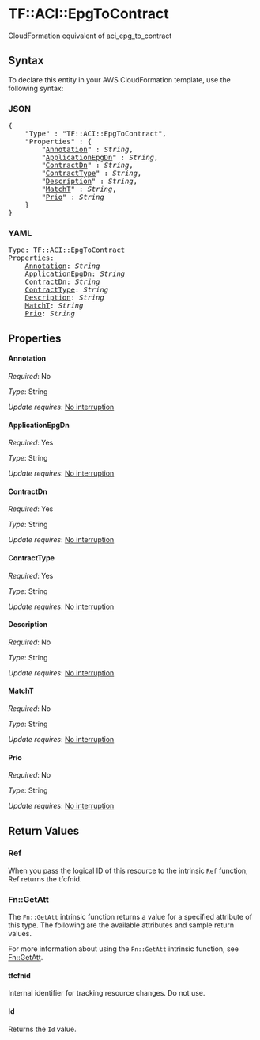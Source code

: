 # TF::ACI::EpgToContract

CloudFormation equivalent of aci_epg_to_contract

## Syntax

To declare this entity in your AWS CloudFormation template, use the following syntax:

### JSON

<pre>
{
    "Type" : "TF::ACI::EpgToContract",
    "Properties" : {
        "<a href="#annotation" title="Annotation">Annotation</a>" : <i>String</i>,
        "<a href="#applicationepgdn" title="ApplicationEpgDn">ApplicationEpgDn</a>" : <i>String</i>,
        "<a href="#contractdn" title="ContractDn">ContractDn</a>" : <i>String</i>,
        "<a href="#contracttype" title="ContractType">ContractType</a>" : <i>String</i>,
        "<a href="#description" title="Description">Description</a>" : <i>String</i>,
        "<a href="#matcht" title="MatchT">MatchT</a>" : <i>String</i>,
        "<a href="#prio" title="Prio">Prio</a>" : <i>String</i>
    }
}
</pre>

### YAML

<pre>
Type: TF::ACI::EpgToContract
Properties:
    <a href="#annotation" title="Annotation">Annotation</a>: <i>String</i>
    <a href="#applicationepgdn" title="ApplicationEpgDn">ApplicationEpgDn</a>: <i>String</i>
    <a href="#contractdn" title="ContractDn">ContractDn</a>: <i>String</i>
    <a href="#contracttype" title="ContractType">ContractType</a>: <i>String</i>
    <a href="#description" title="Description">Description</a>: <i>String</i>
    <a href="#matcht" title="MatchT">MatchT</a>: <i>String</i>
    <a href="#prio" title="Prio">Prio</a>: <i>String</i>
</pre>

## Properties

#### Annotation

_Required_: No

_Type_: String

_Update requires_: [No interruption](https://docs.aws.amazon.com/AWSCloudFormation/latest/UserGuide/using-cfn-updating-stacks-update-behaviors.html#update-no-interrupt)

#### ApplicationEpgDn

_Required_: Yes

_Type_: String

_Update requires_: [No interruption](https://docs.aws.amazon.com/AWSCloudFormation/latest/UserGuide/using-cfn-updating-stacks-update-behaviors.html#update-no-interrupt)

#### ContractDn

_Required_: Yes

_Type_: String

_Update requires_: [No interruption](https://docs.aws.amazon.com/AWSCloudFormation/latest/UserGuide/using-cfn-updating-stacks-update-behaviors.html#update-no-interrupt)

#### ContractType

_Required_: Yes

_Type_: String

_Update requires_: [No interruption](https://docs.aws.amazon.com/AWSCloudFormation/latest/UserGuide/using-cfn-updating-stacks-update-behaviors.html#update-no-interrupt)

#### Description

_Required_: No

_Type_: String

_Update requires_: [No interruption](https://docs.aws.amazon.com/AWSCloudFormation/latest/UserGuide/using-cfn-updating-stacks-update-behaviors.html#update-no-interrupt)

#### MatchT

_Required_: No

_Type_: String

_Update requires_: [No interruption](https://docs.aws.amazon.com/AWSCloudFormation/latest/UserGuide/using-cfn-updating-stacks-update-behaviors.html#update-no-interrupt)

#### Prio

_Required_: No

_Type_: String

_Update requires_: [No interruption](https://docs.aws.amazon.com/AWSCloudFormation/latest/UserGuide/using-cfn-updating-stacks-update-behaviors.html#update-no-interrupt)

## Return Values

### Ref

When you pass the logical ID of this resource to the intrinsic `Ref` function, Ref returns the tfcfnid.

### Fn::GetAtt

The `Fn::GetAtt` intrinsic function returns a value for a specified attribute of this type. The following are the available attributes and sample return values.

For more information about using the `Fn::GetAtt` intrinsic function, see [Fn::GetAtt](https://docs.aws.amazon.com/AWSCloudFormation/latest/UserGuide/intrinsic-function-reference-getatt.html).

#### tfcfnid

Internal identifier for tracking resource changes. Do not use.

#### Id

Returns the <code>Id</code> value.

